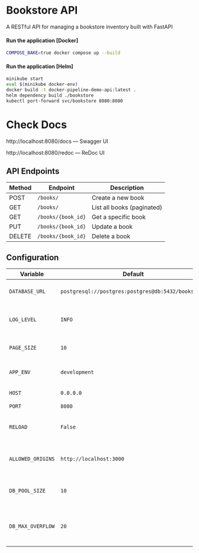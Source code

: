 # Bookstore API

A RESTful API for managing a bookstore inventory built with FastAPI

#### Run the application [Docker]

```bash
COMPOSE_BAKE=true docker compose up --build
```

#### Run the application [Helm]
```bash
minikube start
eval $(minikube docker-env)
docker build -t docker-pipeline-demo-api:latest .
helm dependency build ./bookstore
kubectl port-forward svc/bookstore 8080:8080
```

# Check Docs
http://localhost:8080/docs — Swagger UI

http://localhost:8080/redoc — ReDoc UI


## API Endpoints

| Method | Endpoint           | Description                |
| ------ | ------------------ | -------------------------- |
| POST   | `/books/`          | Create a new book          |
| GET    | `/books/`          | List all books (paginated) |
| GET    | `/books/{book_id}` | Get a specific book        |
| PUT    | `/books/{book_id}` | Update a book              |
| DELETE | `/books/{book_id}` | Delete a book              |


## Configuration

| Variable          | Default                                            | Description                                         |
| ----------------- | -------------------------------------------------- | --------------------------------------------------- |
| `DATABASE_URL`    | `postgresql://postgres:postgres@db:5432/bookstore` | PostgreSQL connection string                        |
| `LOG_LEVEL`       | `INFO`                                             | Logging level (`DEBUG`, `INFO`, `WARNING`, `ERROR`) |
| `PAGE_SIZE`       | `10`                                               | Items per page for pagination                       |
| `APP_ENV`         | `development`                                      | App environment label                               |
| `HOST`            | `0.0.0.0`                                          | Server host binding                                 |
| `PORT`            | `8080`                                             | Server port                                         |
| `RELOAD`          | `False`                                            | Enables auto-reload (development only)              |
| `ALLOWED_ORIGINS` | `http://localhost:3000`                            | Comma-separated list of allowed CORS origins        |
| `DB_POOL_SIZE`    | `10`                                               | SQLAlchemy DB connection pool size                  |
| `DB_MAX_OVERFLOW` | `20`                                               | Maximum overflow connections beyond pool size       |
